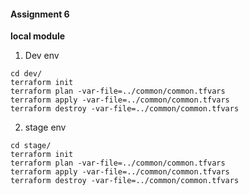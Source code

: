 #### Assignment 6

**local module**

1. Dev env
```
cd dev/
terraform init
terraform plan -var-file=../common/common.tfvars
terraform apply -var-file=../common/common.tfvars
terraform destroy -var-file=../common/common.tfvars
```
2. stage env
```
cd stage/
terraform init
terraform plan -var-file=../common/common.tfvars
terraform apply -var-file=../common/common.tfvars
terraform destroy -var-file=../common/common.tfvars
```
